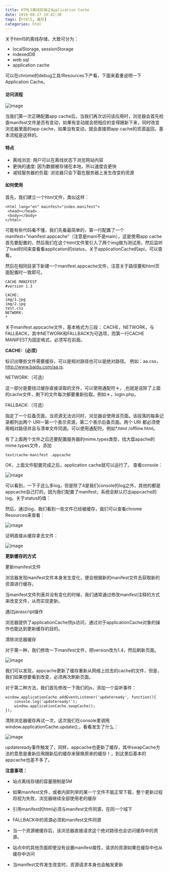 ```yaml
---
title: HTML5离线存储之Application Cache
date: 2018-08-27 19:42:30
tags: [html5, 缓存]
categories: html
---
```


关于html5的离线存储，大致可分为：

- localStorage, sessionStorage
- indexedDB
- web sql
- application cache

可以在chrome的debug工具/Resources下产看，下面来着重说明一下Application Cache。

#### 访问流程

![image](https://note.youdao.com/yws/public/resource/bb7792e904a30442f11cb6c88c33cce8/xmlnote/7AB47833D09B4737834BBDB43A3DEF36/11091)

当我们第一次正确配置app cache后，当我们再次访问该应用时，浏览器会首先检查manifest文件是否有变动，如果有变动就会把相应的变得跟新下来，同时改变浏览器里面的app cache，如果没有变动，就会直接把app cache的资源返回，基本流程是这样的。

#### 特点

- 离线浏览: 用户可以在离线状态下浏览网站内容
- 更快的速度: 因为数据被存储在本地，所以速度会更快
- 减轻服务器的负载: 浏览器只会下载在服务器上发生改变的资源

#### 如何使用

首先，我们建立一个html文件，类似这样：

```
<html lang="en" mainfest="index.manifest">
 <head></head>
 <body></body>
</html>
```

可能有些代码看不懂，我们先看最简单的，第一行配置了一个manifest=”manifest.appcache”（注意是mani不是main），这是使用app cache首先要配置的，然后我们在这个html文件里引入了两个img做为测试用，然后监听了load时间来查看看application的status，关于applicationCache的api，可以查看。

然后在相同目录下新建一个manifest.appcache文件，注意关于路径要和html页面配置时一致即可。

```
CACHE MANIFEST
#version 1.3

CACHE:
img/1.jpg
img/2.jpg
test.css
NETWORK:
*
```

关于manifest.appcache文件，基本格式为三段： CACHE，NETWORK，与 FALLBACK，其中NETWORK和FALLBACK为可选项，而第一行CACHE MANIFEST为固定格式，必须写在前面。

**CACHE:（必须）**

标识出哪些文件需要缓存，可以是相对路径也可以是绝对路径。
例如：aa.css，http://www.baidu.com/aa.js.

NETWORK:（可选）

这一部分是要绕过缓存直接读取的文件，可以使用通配符＊，,也就是说除了上面的cache文件，剩下的文件每次都要重新拉取。例如＊，login.php。

FALLBACK:（可选）

指定了一个后备页面，当资源无法访问时，浏览器会使用该页面。该段落的每条记录都列出两个 URI—第一个表示资源，第二个表示后备页面。两个 URI 都必须使用相对路径并且与清单文件同源。可以使用通配符。例如*.html /offline.html。

有了上面两个文件之后还要配置服务器的mime.types类型，找大盘apache的mime.types文件，添加

```
text/cache-manifest .appcache
```
OK，上面文件配置完成之后，application cache就可以运行了。
查看console：

![image](https://note.youdao.com/yws/public/resource/bb7792e904a30442f11cb6c88c33cce8/xmlnote/5DF2CA55432348339CA767C4B0DAAA70/11130)

可以看到，一下子这么多log，但是除了4是我们console的log之外，其他的都是appcache自己打的，因为我们配置了manifest，系统会默认打出appcache的log。关于status的值：

然后，通过log，我们看到一些文件已经被缓存，我们可以查看chrome Resources来查看：

![image](https://note.youdao.com/yws/public/resource/bb7792e904a30442f11cb6c88c33cce8/xmlnote/FD192A001F3642B380838F8D5430CD98/11135)

证明直接从缓存拿去文件：

![image](https://note.youdao.com/yws/public/resource/bb7792e904a30442f11cb6c88c33cce8/xmlnote/4E1E0959E5C044DD9F4AC2DFBDDF2AEB/11139)

**更新缓存的方式**

更新manifest文件

浏览器发现manifest文件本身发生变化，便会根据新的manifest文件去获取新的资源进行缓存。

当manifest文件列表并没有变化的时候，我们通常通过修改manifest注释的方式来改变文件，从而实现更新。

通过javascript操作

浏览器提供了applicationCache供js访问，通过对于applicationCache对象的操作也能达到更新缓存的目的。

清除浏览器缓存

对于第一种，我们修改一下manifest文件，把version改为1.4，然后刷新页面。

![image](https://note.youdao.com/yws/public/resource/bb7792e904a30442f11cb6c88c33cce8/xmlnote/186721D50C1C4F95A11A7BC16B4B56DA/11144)

我们可以发现，appcache更新了缓存重新从网络上拉去的cache的文件，但是，我们如果想要看到改变，必须再次刷新页面。

对于第二种方法，我们首先修改一下我们的js，添加一个监听事件：


```
window.applicationCache.addEventListener('updateready', function(){
    console.log('updateready!');
    window.applicationCache.swapCache();
});
```

清除浏览器缓存再试一次，这次我们在console里调用window.applicationCache.update();，看看发生了什么：

![image](https://note.youdao.com/yws/public/resource/bb7792e904a30442f11cb6c88c33cce8/xmlnote/53DA4D618AC24349AF6E7C1C1D3A44A3/11151)

updateready事件触发了，同样，appcache也更新了缓存，其中swapCache方法的意思是重新应用跟新后的缓存来替换原来的缓存！，到这里后基本的appcache也差不多了。

**注意事项：**

- 站点离线存储的容量限制是5M

- 如果manifest文件，或者内部列举的某一个文件不能正常下载，整个更新过程将视为失败，浏览器继续全部使用老的缓存

- 引用manifest的html必须与manifest文件同源，在同一个域下

- FALLBACK中的资源必须和manifest文件同源

- 当一个资源被缓存后，该浏览器直接请求这个绝对路径也会访问缓存中的资源。

- 站点中的其他页面即使没有设置manifest属性，请求的资源如果在缓存中也从缓存中访问

- 当manifest文件发生改变时，资源请求本身也会触发更新
